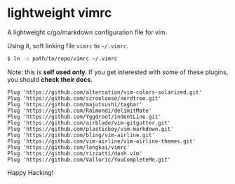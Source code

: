 lightweight vimrc
===
A lightweight c/go/markdown configuration file for vim.

Using it, soft linking file ``vimrc`` to ``~/.vimrc``. 

```sh
$ ln -s path/to/repo/vimrc ~/.vimrc
```

Note: this is **self used only**. If you get interested with some of these plugins, you should **check their docs**.

```viml
Plug 'https://github.com/altercation/vim-colors-solarized.git'
Plug 'https://github.com/scrooloose/nerdtree.git'
Plug 'https://github.com/majutsushi/tagbar'
Plug 'https://github.com/Raimondi/delimitMate'
Plug 'https://github.com/Yggdroot/indentLine.git'
Plug 'https://github.com/airblade/vim-gitgutter.git'
Plug 'https://github.com/plasticboy/vim-markdown.git'
Plug 'https://github.com/bling/vim-airline.git'
Plug 'https://github.com/vim-airline/vim-airline-themes.git'
Plug 'https://github.com/longkai/vimrc'
Plug 'https://github.com/rizzatti/dash.vim'
Plug 'https://github.com/Valloric/YouCompleteMe.git'
```

Happy Hacking!
